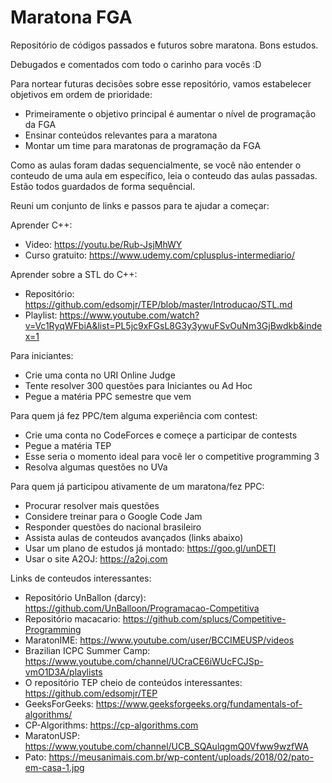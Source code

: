 # Maratona FGA
Repositório de códigos passados e futuros sobre maratona. Bons estudos.

Debugados e comentados com todo o carinho para vocês :D

Para nortear futuras decisões sobre esse repositório, vamos estabelecer objetivos em ordem de prioridade:
- Primeiramente o objetivo principal é aumentar o nível de programação da FGA
- Ensinar conteúdos relevantes para a maratona
- Montar um time para maratonas de programação da FGA

Como as aulas foram dadas sequencialmente, se você não entender o conteudo de uma aula em específico, leia o conteudo das aulas passadas. Estão todos guardados de forma sequêncial.

Reuni um conjunto de links e passos para te ajudar a começar:

Aprender C++:
- Video: https://youtu.be/Rub-JsjMhWY
- Curso gratuito: https://www.udemy.com/cplusplus-intermediario/

Aprender sobre a STL do C++:
- Repositório: https://github.com/edsomjr/TEP/blob/master/Introducao/STL.md
- Playlist: https://www.youtube.com/watch?v=Vc1RyqWFbiA&list=PL5jc9xFGsL8G3y3ywuFSvOuNm3GjBwdkb&index=1

Para iniciantes:
- Crie uma conta no URI Online Judge
- Tente resolver 300 questões para Iniciantes ou Ad Hoc
- Pegue a matéria PPC semestre que vem

Para quem já fez PPC/tem alguma experiência com contest:
- Crie uma conta no CodeForces e começe a participar de contests
- Pegue a matéria TEP
- Esse seria o momento ideal para você ler o competitive programming 3
- Resolva algumas questões no UVa

Para quem já participou ativamente de um maratona/fez PPC:
- Procurar resolver mais questões
- Considere treinar para o Google Code Jam
- Responder questões do nacional brasileiro
- Assista aulas de conteudos avançados (links abaixo)
- Usar um plano de estudos já montado: https://goo.gl/unDETI
- Usar o site A2OJ: https://a2oj.com

Links de conteudos interessantes:
- Repositório UnBallon (darcy): https://github.com/UnBalloon/Programacao-Competitiva
- Repositório macacario: https://github.com/splucs/Competitive-Programming
- MaratonIME: https://www.youtube.com/user/BCCIMEUSP/videos
- Brazilian ICPC Summer Camp: https://www.youtube.com/channel/UCraCE6iWUcFCJSp-vmO1D3A/playlists
- O repositório TEP cheio de conteúdos interessantes: https://github.com/edsomjr/TEP
- GeeksForGeeks: https://www.geeksforgeeks.org/fundamentals-of-algorithms/
- CP-Algorithms: https://cp-algorithms.com
- MaratonUSP: https://www.youtube.com/channel/UCB_SQAulqgmQ0Vfww9wzfWA
- Pato: https://meusanimais.com.br/wp-content/uploads/2018/02/pato-em-casa-1.jpg
